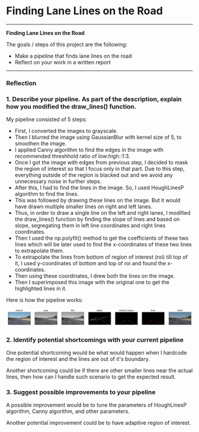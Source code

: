 # **Finding Lane Lines on the Road** 

---

**Finding Lane Lines on the Road**

The goals / steps of this project are the following:
* Make a pipeline that finds lane lines on the road
* Reflect on your work in a written report


[//]: # (Image References)

[image1]: ./examples/pipeline.png "Result of Pipeline"

---

### Reflection

### 1. Describe your pipeline. As part of the description, explain how you modified the draw_lines() function.

My pipeline consisted of 5 steps:

- First, I converted the images to grayscale.
- Then I blurred the image using GaussianBlur with kernel size of 5, to smoothen the image.
- I applied Canny algorithm to find the edges in the image with recommended threshhold ratio of low:high::1:3.
- Once I got the image with edges from previous step, I decided to mask the region of interest so that I focus only in that part. Due to this step, everything outside of the region is blacked out and we avoid any unnecessary noise in further steps.
- After this, I had to find the lines in the image. So, I used HoughLinesP algorithm to find the lines.
- This was followed by drawing these lines on the image. But it would have drawn multiple smaller lines on right and left lanes.
- Thus, in order to draw a single line on the left and right lanes, I modified the draw_lines() function by finding the slope of lines and based on slope, segregating them in left line coordinates and right lines coordinates.
- Then I used the np.polyfit() method to get the coefficients of these two lines which will be later used to find the x-coordinates of these two lines to extrapolate them.
- To extrapolate the lines from bottom of region of interest (roi) till top of it, I used y-coordinates of bottom and top of roi and found the x-coordinates.
- Then using these coordinates, I drew both the lines on the image.
- Then I superimposed this image with the original one to get the highlighted lines in it.

Here is how the pipeline works: 

![alt text][image1]


### 2. Identify potential shortcomings with your current pipeline


One potential shortcoming would be what would happen when I hardcode the region of interest and the lines are out of it's boundary. 

Another shortcoming could be if there are other smaller lines near the actual lines, then how can I handle such scenario to get the expected result.


### 3. Suggest possible improvements to your pipeline

A possible improvement would be to tune the parameters of HoughLinesP algorithm, Canny algorithm, and other parameters.

Another potential improvement could be to have adaptive region of interest.
